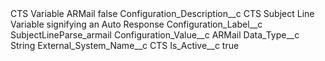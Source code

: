 <?xml version="1.0" encoding="UTF-8"?>
<CustomMetadata xmlns="http://soap.sforce.com/2006/04/metadata" xmlns:xsi="http://www.w3.org/2001/XMLSchema-instance" xmlns:xsd="http://www.w3.org/2001/XMLSchema">
    <label>CTS Variable ARMail</label>
    <protected>false</protected>
    <values>
        <field>Configuration_Description__c</field>
        <value xsi:type="xsd:string">CTS Subject Line Variable signifying an Auto Response</value>
    </values>
    <values>
        <field>Configuration_Label__c</field>
        <value xsi:type="xsd:string">SubjectLineParse_armail</value>
    </values>
    <values>
        <field>Configuration_Value__c</field>
        <value xsi:type="xsd:string">ARMail</value>
    </values>
    <values>
        <field>Data_Type__c</field>
        <value xsi:type="xsd:string">String</value>
    </values>
    <values>
        <field>External_System_Name__c</field>
        <value xsi:type="xsd:string">CTS</value>
    </values>
    <values>
        <field>Is_Active__c</field>
        <value xsi:type="xsd:boolean">true</value>
    </values>
</CustomMetadata>
